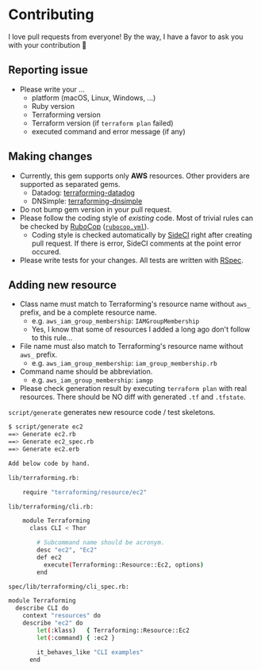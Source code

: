 # Contributing

I love pull requests from everyone! By the way, I have a favor to ask you with your contribution :bow:

## Reporting issue

- Please write your ...
  - platform (macOS, Linux, Windows, ...)
  - Ruby version
  - Terraforming version
  - Terraform version (if `terraform plan` failed)
  - executed command and error message (if any)

## Making changes

- Currently, this gem supports only __AWS__ resources. Other providers are supported as separated gems.
  - Datadog: [terraforming-datadog](https://github.com/dtan4/terraforming-datadog)
  - DNSimple: [terraforming-dnsimple](https://github.com/dtan4/terraforming-dnsimple)
- Do not bump gem version in your pull request.
- Please follow the coding style of _existing_ code. Most of trivial rules can be checked by [RuboCop](https://github.com/bbatsov/rubocop) ([`rubocop.yml`](https://github.com/dtan4/terraforming/blob/master/.rubocop.yml)).
  - Coding style is checked automatically by [SideCI](https://sideci.com) right after creating pull request. If there is error, SideCI comments at the point error occured.
- Please write tests for your changes. All tests are written with [RSpec](http://rspec.info/).

## Adding new resource

- Class name must match to Terraforming's resource name without `aws_` prefix, and be a complete resource name.
  - e.g. `aws_iam_group_membership`: `IAMGroupMembership`
  - Yes, I know that some of resources I added a long ago don't follow to this rule...
- File name must also match to Terraforming's resource name without `aws_` prefix.
  - e.g. `aws_iam_group_membership`: `iam_group_membership.rb`
- Command name should be abbreviation.
  - e.g. `aws_iam_group_membership`: `iamgp`
- Please check generation result by executing `terraform plan` with real resources. There should be NO diff with generated `.tf` and `.tfstate`.

`script/generate` generates new resource code / test skeletons.

```bash
$ script/generate ec2
==> Generate ec2.rb
==> Generate ec2_spec.rb
==> Generate ec2.erb

Add below code by hand.

lib/terraforming.rb:

    require "terraforming/resource/ec2"

lib/terraforming/cli.rb:

    module Terraforming
      class CLI < Thor

        # Subcommand name should be acronym.
        desc "ec2", "Ec2"
        def ec2
          execute(Terraforming::Resource::Ec2, options)
        end

spec/lib/terraforming/cli_spec.rb:

module Terraforming
  describe CLI do
    context "resources" do
    describe "ec2" do
        let(:klass)   { Terraforming::Resource::Ec2
        let(:command) { :ec2 }

        it_behaves_like "CLI examples"
      end
```
